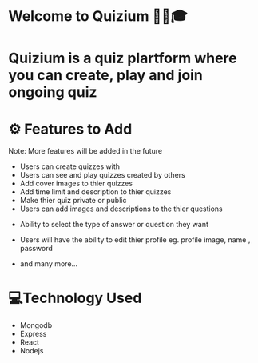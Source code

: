 # Welcome to Quizium 🎉✨🎓

# Quizium is a quiz plartform where you can create, play and join ongoing quiz

# ⚙ Features to Add

Note: More features will be added in the future

-   Users can create quizzes with
-   Users can see and play quizzes created by others
-   Add cover images to thier quizzes
-   Add time limit and description to thier quizzes
-   Make thier quiz private or public
-   Users can add images and descriptions to the thier questions

*   Ability to select the type of answer or question they want

-   Users will have the ability to edit thier profile eg. profile image, name , password

*   and many more...

# 💻Technology Used

-   Mongodb
-   Express
-   React
-   Nodejs
